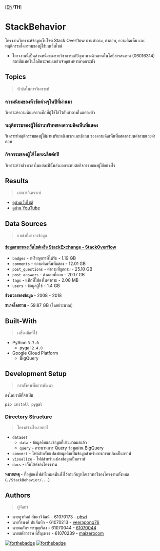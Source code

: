 [[EN](https://github.com/phwt/StackBehavior/blob/master/README.md)/**TH**]

# StackBehavior
โครงงานวิเคราะห์ข้อมูลเว็บไซต์ Stack Overflow ผ่านคำถาม, คำตอบ, ความคิดเห็น และพฤติกรรมโดยรวมของผู้ใช้บนเว็บไซต์

* โครงงานนี้เป็นส่วนหนึ่งของรายวิชาการแก้ปัญหาทางด้านเทคโนโลยีสารสนเทศ (06016314) สถาบันเทคโนโลยีพระจอมเกล้าเจ้าคุณทหารลาดกระบัง

## Topics
> หัวข้อในการวิเคราะห์

### ความนิยมของห้วข้อต่างๆในปีที่ผ่านมา
วิเคราะห์ความนิยมจากแท็กที่ผู้ใช้ใส่ไว้กับคำถามในแต่ละตัว

### พฤติกรรมของผู้ใช้ผ่านบริบทของความคิดเห็นที่แสดง
วิเคราะห์พฤติกรรมของผู้ใช้ผ่านบริบทเชิงบวกและเชิงลบ ของความคิดเห็นที่แสดงลงบนคำถามและคำตอบ

### กิจกรรมของผู้ใช้โดยเฉลี่ยต่อปี
วิเคราะห์ว่าช่วงเวลาในแต่ละปีนั้นส่งผลกระทบต่อกิจกรรมของผู้ใช้อย่างไร

## Results
> ผลการวิเคราะห์

* [ดูผ่านเว็บไซต์](https://phwt.github.io/StackBehavior/)
* [ดูผ่าน YouTube](https://www.youtube.com/watch?v=0eT0Aw0En2s)

## Data Sources
> แหล่งที่มาของข้อมูล
#### [ข้อมูลสาธารณะเว็บไซต์เครือ StackExchange - StackOverflow](https://archive.org/download/stackexchange)
* `badges` - เหรียญตราที่ได้รับ  - 1.19 GB
* `comments` - ความคิดเห็นที่แสดง - 12.01 GB
* `post_questions` - คำถามที่ถูกถาม - 25.10 GB
* `post_answers` - คำตอบที่ตอบ - 20.17 GB
* `tags` - แท็กที่ใส่ลงในคำถาม - 2.08 MB
* `users` - ข้อมูลผู้ใช้ - 1.4 GB

**ช่วงเวลาของข้อมูล** - 2008 - 2018

**ขนาดโดยรวม** - 59.87 GB (โดยประมาณ)

## Built-With
> เครื่องมือที่ใช้

* Python `3.7.0`
    * pygal `2.4.0`
* Google Cloud Platform
    * BigQuery
    
## Development Setup
> การตั้งค่าเพื่อการพัฒนา

ลงไลบราลีที่จำเป็น

    pip install pygal
    
### Directory Structure
> โครงสร้างไดเรกทอรี
* `dataset`
  * `data` - ข้อมูลดิบและข้อมูลที่ประมวลผลแล้ว
  * `query` - กระบวนการ Query ข้อมูลผ่าน BigQuery
* `convert` - ไฟล์สำหรับแปลงข้อมูลดิบเป็นข้อมูลสำหรับการการแปลงเป็นกราฟ
* `visualize` - ไฟล์สำหรับแปลงข้อมูลเป็นกราฟ
* `docs` - เว็บไซต์ของโครงงาน

**หมายเหตุ** - ที่อยู่ของไฟล์ทั้งหมดนั้นตั้งไว้ตรงกับรูทไดเรกทอรีของโครงงานทั้งหมด (`./StackBehavior/...`)

## Authors
> ผู้จัดทำ

* นายภูวทิตต์ สัมมาวิวัฒน์ - 61070173 - [phwt](https://github.com/phwt)
* นายวีรพงศ์ ทันจันทึก - 61070213 - [veerapong76](https://github.com/veerapong76)
* นายณภัทร พรบุญเรือง - 61070044 - [61070044](https://github.com/61070044)
* นายสหัสวรรษ หิรัญเพชร - 61070239 - [maizerocom](https://github.com/maizerocom)

[![forthebadge](https://forthebadge.com/images/badges/made-with-python.svg)](https://forthebadge.com)
[![forthebadge](https://forthebadge.com/images/badges/built-with-love.svg)](https://forthebadge.com) 
